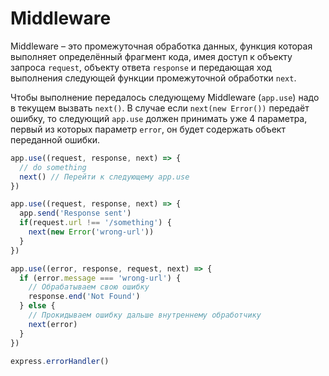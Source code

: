 # Middleware

Middleware – это промежуточная обработка данных, функция которая выполняет определённый фрагмент кода, имея доступ к объекту запроса `request`, объекту ответа `response` и передающая ход выполнения следующей функции промежуточной обработки `next`.

Чтобы выполнение передалось следующему Middleware (`app.use`) надо в текущем вызвать `next()`. В случае если `next(new Error())` передаёт ошибку, то следующий `app.use` должен принимать уже 4 параметра, первый из которых параметр `error`, он будет содержать объект переданной ошибки.

```javascript
app.use((request, response, next) => {
  // do something
  next() // Перейти к следующему app.use
})

app.use((request, response, next) => {
  app.send('Response sent')
  if(request.url !== '/something') {
    next(new Error('wrong-url'))
  }
})

app.use((error, response, request, next) => {
  if (error.message === 'wrong-url') {
    // Обрабатываем свою ошибку
    response.end('Not Found')
  } else {
    // Прокидываем ошибку дальше внутреннему обработчику
    next(error)
  }
})

express.errorHandler()
```